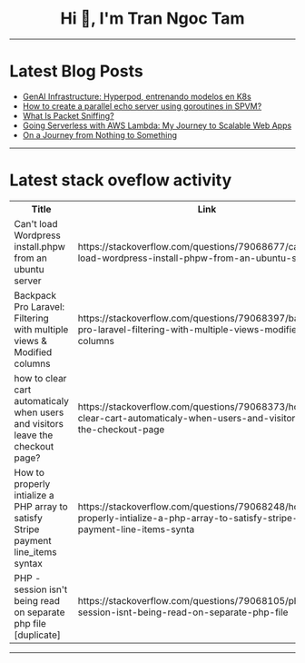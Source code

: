 <h1 align="center">Hi 👋, I'm Tran Ngoc Tam</h1>

---

# Latest Blog Posts 
<!-- BLOG-POST-LIST:START -->
- [GenAI Infrastructure: Hyperpod, entrenando modelos en K8s](https://dev.to/iaasgeek/genai-infrastructure-hyperpod-entrenando-modelos-en-k8s-360d)
- [How to create a parallel echo server using goroutines in SPVM?](https://dev.to/yukikimoto/how-to-create-a-parallel-echo-server-using-goroutines-in-spvm-4e7p)
- [What Is Packet Sniffing?](https://dev.to/s3cloudhub/what-is-packet-sniffing-1d75)
- [Going Serverless with AWS Lambda: My Journey to Scalable Web Apps](https://dev.to/mukhilpadmanabhan/going-serverless-with-aws-lambda-my-journey-to-scalable-web-apps-22o)
- [On a Journey from Nothing to Something](https://dev.to/neo-developer/on-a-journey-from-nothing-to-something-1ako)
<!-- BLOG-POST-LIST:END -->

---

# Latest stack oveflow activity
<table>
  <tr><th>Title</th><th>Link</th></tr>
  <!-- STACKOVERFLOW:START --><tr><td>Can&#39;t load Wordpress install.phpw from an ubuntu server</td><td>https://stackoverflow.com/questions/79068677/cant-load-wordpress-install-phpw-from-an-ubuntu-server</td></tr><tr><td>Backpack Pro Laravel: Filtering with multiple views &amp; Modified columns</td><td>https://stackoverflow.com/questions/79068397/backpack-pro-laravel-filtering-with-multiple-views-modified-columns</td></tr><tr><td>how to clear cart automaticaly when users and visitors leave the checkout page?</td><td>https://stackoverflow.com/questions/79068373/how-to-clear-cart-automaticaly-when-users-and-visitors-leave-the-checkout-page</td></tr><tr><td>How to properly intialize a PHP array to satisfy Stripe payment line_items syntax</td><td>https://stackoverflow.com/questions/79068248/how-to-properly-intialize-a-php-array-to-satisfy-stripe-payment-line-items-synta</td></tr><tr><td>PHP - session isn&#39;t being read on separate php file [duplicate]</td><td>https://stackoverflow.com/questions/79068105/php-session-isnt-being-read-on-separate-php-file</td></tr><!-- STACKOVERFLOW:END -->
</table>

---



